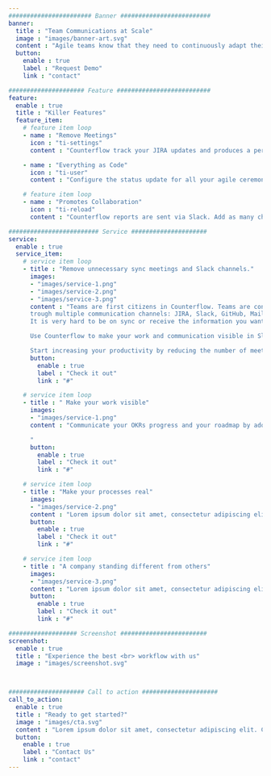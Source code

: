 ```yaml
---
####################### Banner #########################
banner:
  title : "Team Communications at Scale"
  image : "images/banner-art.svg"
  content : "Agile teams know that they need to continuously adapt their strategy based on their learnings. However, their progress and decision-making is not usually visible. Counterflow helps teams to make their work transparent with easy-to-read and periodic digest reports"
  button:
    enable : true
    label : "Request Demo"
    link : "contact"

##################### Feature ##########################
feature:
  enable : true
  title : "Killer Features"
  feature_item:
    # feature item loop
    - name : "Remove Meetings"
      icon : "ti-settings"
      content : "Counterflow track your JIRA updates and produces a periodic digest. Meetings are not longer required to communicate updates"

    - name : "Everything as Code"
      icon : "ti-user"
      content : "Configure the status update for all your agile ceremonies in yaml."

    # feature item loop
    - name : "Promotes Collaboration"
      icon : "ti-reload"
      content : "Counterflow reports are sent via Slack. Add as many channels as needed"

######################### Service #####################
service:
  enable : true
  service_item:
    # service item loop
    - title : "Remove unnecessary sync meetings and Slack channels."
      images:
      - "images/service-1.png"
      - "images/service-2.png"
      - "images/service-3.png"
      content : "Teams are first citizens in Counterflow. Teams are connected
      trough multiple communication channels: JIRA, Slack, GitHub, Mail, Meet...
      It is very hard to be on sync or receive the information you want to consume.

      Use Counterflow to make your work and communication visible in Slack and reduce the number of channels to read about other teams updates. Use Counterflow templates to automatically connect your tools to Slack in a meaningful way.

      Start increasing your productivity by reducing the number of meetings".
      button:
        enable : true
        label : "Check it out"
        link : "#"

    # service item loop
    - title : " Make your work visible"
      images:
      - "images/service-1.png"
      content : "Communicate your OKRs progress and your roadmap by adopting Counterflow JIRA templates.

      "
      button:
        enable : true
        label : "Check it out"
        link : "#"

    # service item loop
    - title : "Make your processes real"
      images:
      - "images/service-2.png"
      content : "Lorem ipsum dolor sit amet, consectetur adipiscing elit. Consequat tristique eget amet, tempus eu at consecttur. Leo facilisi nunc viverra tellus. Ac laoreet sit vel consquat. consectetur adipiscing elit. Consequat tristique eget amet, tempus eu at consecttur. Leo facilisi nunc viverra tellus. Ac laoreet sit vel consquat."
      button:
        enable : true
        label : "Check it out"
        link : "#"

    # service item loop
    - title : "A company standing different from others"
      images:
      - "images/service-3.png"
      content : "Lorem ipsum dolor sit amet, consectetur adipiscing elit. Consequat tristique eget amet, tempus eu at consecttur. Leo facilisi nunc viverra tellus. Ac laoreet sit vel consquat. consectetur adipiscing elit. Consequat tristique eget amet, tempus eu at consecttur. Leo facilisi nunc viverra tellus. Ac laoreet sit vel consquat."
      button:
        enable : true
        label : "Check it out"
        link : "#"

################### Screenshot ########################
screenshot:
  enable : true
  title : "Experience the best <br> workflow with us"
  image : "images/screenshot.svg"



##################### Call to action #####################
call_to_action:
  enable : true
  title : "Ready to get started?"
  image : "images/cta.svg"
  content : "Lorem ipsum dolor sit amet, consectetur adipiscing elit. Consequat tristique eget amet, tempus eu at consecttur."
  button:
    enable : true
    label : "Contact Us"
    link : "contact"
---
```


